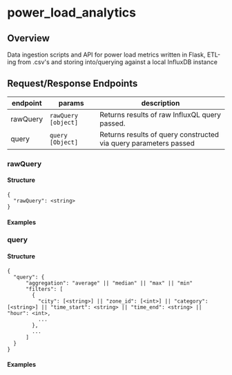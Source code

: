 # power_load_analytics

## Overview ##
Data ingestion scripts and API for power load metrics written in Flask, ETL-ing from .csv's and storing into/querying against a local InfluxDB instance

## Request/Response Endpoints ##

endpoint | params | description
------------- | ------------- | -------------
rawQuery | `rawQuery [object]` | Returns results of raw InfluxQL query passed.
query | `query [Object]` | Returns results of query constructed via query parameters passed

### rawQuery ###
#### Structure ####
```
{
  "rawQuery": <string>
}
```
#### Examples ####

### query ###
#### Structure ####
```
{
  "query": {
      "aggregation": "average" || "median" || "max" || "min"
      "filters": [
        {
          "city": [<string>] || "zone_id": [<int>] || "category": [<string>] || "time_start": <string> || "time_end": <string> || "hour": <int>,
          ...
        },
        ...
      ]
  }
}
```
#### Examples ####
